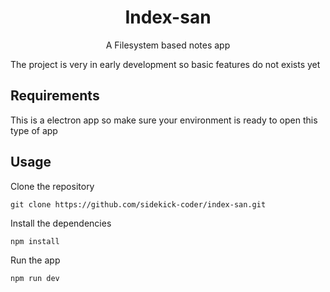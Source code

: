 <div align="center">

# Index-san
A Filesystem based notes app

</div>

The project is very in early development so basic features do not exists yet

## Requirements

This is a electron app so make sure your environment is ready to open this type of app

## Usage

Clone the repository

```
git clone https://github.com/sidekick-coder/index-san.git
```

Install the dependencies
```
npm install
```

Run the app
```
npm run dev
```

